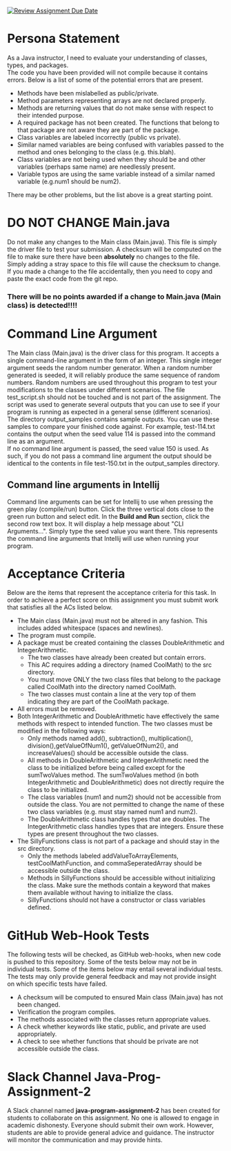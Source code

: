 [![Review Assignment Due Date](https://classroom.github.com/assets/deadline-readme-button-24ddc0f5d75046c5622901739e7c5dd533143b0c8e959d652212380cedb1ea36.svg)](https://classroom.github.com/a/pprHRz4f)
# Persona Statement
As a Java instructor, I need to evaluate your understanding of classes, types, and packages.  
The code you have been provided will not compile because it contains errors.  Below is a list of some of the potential errors that are present.
- Methods have been mislabelled as public/private.
- Method parameters representing arrays are not declared properly.
- Methods are returning values that do not make sense with respect to their intended purpose.
- A required package has not been created.  The functions that belong to that package are not aware they are part of the package.
- Class variables are labeled incorrectly (public vs private).
- Similar named variables are being confused with variables passed to the method and ones belonging to the class (e.g. this.blah).
- Class variables are not being used when they should be and other variables (perhaps same name) are needlessly present.
- Variable typos are using the same variable instead of a similar named variable (e.g.num1 should be num2).

There may be other problems, but the list above is a great starting point.
# DO NOT CHANGE Main.java

Do not make any changes to the Main class (Main.java).  This file is simply the driver file to test your submission.
A checksum will be computed on the file to make sure there have been **absolutely** no changes to the file.  
Simply adding a stray space to this file will cause the checksum to change.  If you made a change to the file accidentally, then you need to copy and paste the exact code from the git repo.
### There will be no points awarded if a change to Main.java (Main class) is detected!!!!

# Command Line Argument
The Main class (Main.java) is the driver class for this program.  It accepts a single command-line argument in the form of an integer.
This single integer argument seeds the random number generator. When a random number generated is seeded, it will reliably produce the same sequence of random numbers.  Random numbers are used throughout this program to test your modifications to the classes under different scenarios.
The file test_script.sh should not be touched and is not part of the assignment.  The script was used to generate several outputs that you can use to see if your program is running as expected in a general sense (different scenarios).
The directory output_samples contains sample outputs.  You can use these samples to compare your finished code against.
For example, test-114.txt contains the output when the seed value 114 is passed into the command line as an argument.  
If no command line argument is passed, the seed value 150 is used.  As such, if you do not pass a command line argument the  output should be identical to the contents in file test-150.txt in the output_samples directory.

## Command line arguments in Intellij
Command line arguments can be set for Intellij to use when pressing the green play (compile/run) button. Click the three vertical dots close to the green run button and select edit. In the **Build and Run** section, click the second row text box.  It will display a help message about "CLI Arguments...".  Simply type the seed value you want there.  This represents the command line arguments that Intellij will use when running your program.

# Acceptance Criteria
Below are the items that represent the acceptance criteria for this task.  In order to achieve a perfect score on this assignment you must submit work that satisfies all the ACs listed below.

- The Main class (Main.java) must not be altered in any fashion.  This includes added whitespace (spaces and newlines).
- The program must compile.
- A package must be created containing the classes DoubleArithmetic and IntegerArithmetic.
    - The two classes have already been created but contain errors.
    - This AC requires adding a directory (named CoolMath) to the src directory.
    - You must move ONLY the two class files that belong to the package called CoolMath into the directory named CoolMath.
    - The two classes must contain a line at the very top of them indicating they are part of the CoolMath package.
- All errors must be removed.
- Both IntegerArithmetic and DoubleArithmetic have effectively the same methods with respect to intended function.  The two classes must be modified in the following ways:
    - Only methods named add(), subtraction(), multiplication(), division(),getValueOfNum1(), getValueOfNum2(), and increaseValues() should be accessible outside the class.
    - All methods in DoubleArithmetic and IntegerArithmetic need the class to be initialized before being called except for the sumTwoValues method. The sumTwoValues method (in both IntegerArithmetic and DoubleArithmetic) does not directly require the class to be initialized.
    - The class variables (num1 and num2) should not be accessible from outside the class.  You are not permitted to change the name of these two class variables (e.g. must stay named num1 and num2).
    - The DoubleArithmetic class handles types that are doubles.  The IntegerArithmetic class handles types that are integers.  Ensure these types are present throughout the two classes.
- The SillyFunctions class is not part of a package and should stay in the src directory.
    - Only the methods labeled addValueToArrayElements, testCoolMathFunction, and commaSeperatedArray should be accessible outside the class.
    - Methods in SillyFunctions should be accessible without initializing the class.  Make sure the methods contain a keyword that makes them available without having to initialize the class.
    - SillyFunctions should not have a constructor or class variables defined.




# GitHub Web-Hook Tests
The following tests will be checked, as GitHub web-hooks, when new code is pushed to this repository. Some of the tests below may not be in individual tests.  Some of the items below may entail several individual tests. The tests may only provide general feedback and may not provide insight on which specific tests have failed.
- A checksum will be computed to ensured Main class (Main.java) has not been changed.
- Verification the program compiles.
- The methods associated with the classes return appropriate values.
- A check whether keywords like static, public, and private are used appropriately.
- A check to see whether functions that should be private are not accessible outside the class.


# Slack Channel **Java-Prog-Assignment-2**

A Slack channel named **java-program-assignment-2** has been created for students to collaborate on this assignment.  No one is allowed to engage in academic dishonesty. Everyone should submit their own work.  However, students are able to provide general advice and guidance.  The instructor will monitor the communication and may provide hints.



